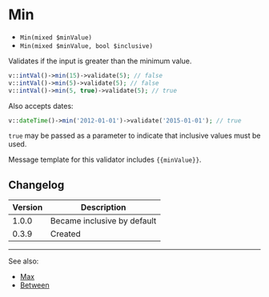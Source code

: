 # Min

- `Min(mixed $minValue)`
- `Min(mixed $minValue, bool $inclusive)`

Validates if the input is greater than the minimum value.

```php
v::intVal()->min(15)->validate(5); // false
v::intVal()->min(5)->validate(5); // false
v::intVal()->min(5, true)->validate(5); // true
```

Also accepts dates:

```php
v::dateTime()->min('2012-01-01')->validate('2015-01-01'); // true
```

`true` may be passed as a parameter to indicate that inclusive
values must be used.

Message template for this validator includes `{{minValue}}`.

## Changelog

Version | Description
--------|-------------
  1.0.0 | Became inclusive by default
  0.3.9 | Created

***
See also:

- [Max](Max.md)
- [Between](Between.md)

